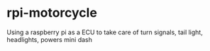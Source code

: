 # rpi-motorcycle
Using a raspberry pi as a ECU to take care of turn signals, tail light, headlights, powers mini dash
